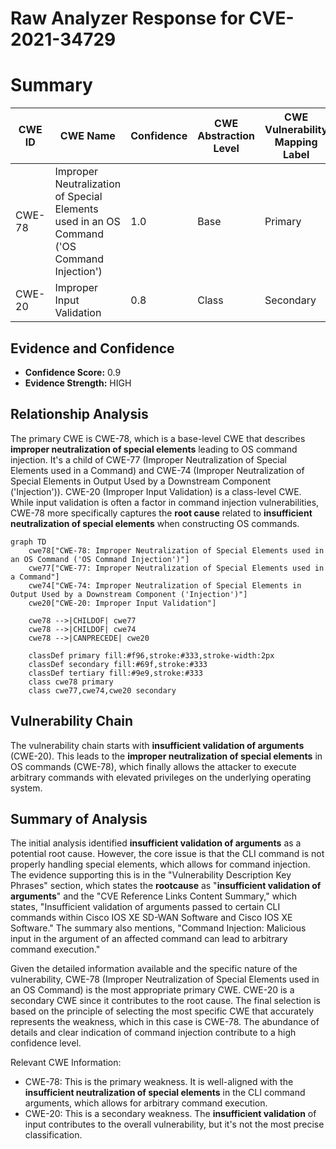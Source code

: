 # Raw Analyzer Response for CVE-2021-34729

# Summary
| CWE ID  | CWE Name | Confidence | CWE Abstraction Level | CWE Vulnerability Mapping Label | CWE-Vulnerability Mapping Notes |
|-----------------|----------------------------------------------------------------------------------------------------|----------------|-------------------------|------------------------------------|------------------------------------|
| CWE-78 | Improper Neutralization of Special Elements used in an OS Command ('OS Command Injection') | 1.0 | Base | Primary | Allowed |
| CWE-20 | Improper Input Validation | 0.8 | Class | Secondary | Discouraged |

## Evidence and Confidence

*   **Confidence Score:** 0.9
*   **Evidence Strength:** HIGH

## Relationship Analysis
The primary CWE is CWE-78, which is a base-level CWE that describes **improper neutralization of special elements** leading to OS command injection. It's a child of CWE-77 (Improper Neutralization of Special Elements used in a Command) and CWE-74 (Improper Neutralization of Special Elements in Output Used by a Downstream Component ('Injection')). CWE-20 (Improper Input Validation) is a class-level CWE. While input validation is often a factor in command injection vulnerabilities, CWE-78 more specifically captures the **root cause** related to **insufficient neutralization of special elements** when constructing OS commands.

```mermaid
graph TD
    cwe78["CWE-78: Improper Neutralization of Special Elements used in an OS Command ('OS Command Injection')"]
    cwe77["CWE-77: Improper Neutralization of Special Elements used in a Command"]
    cwe74["CWE-74: Improper Neutralization of Special Elements in Output Used by a Downstream Component ('Injection')"]
    cwe20["CWE-20: Improper Input Validation"]

    cwe78 -->|CHILDOF| cwe77
    cwe78 -->|CHILDOF| cwe74
    cwe78 -->|CANPRECEDE| cwe20

    classDef primary fill:#f96,stroke:#333,stroke-width:2px
    classDef secondary fill:#69f,stroke:#333
    classDef tertiary fill:#9e9,stroke:#333
    class cwe78 primary
    class cwe77,cwe74,cwe20 secondary
```

## Vulnerability Chain
The vulnerability chain starts with **insufficient validation of arguments** (CWE-20). This leads to the **improper neutralization of special elements** in OS commands (CWE-78), which finally allows the attacker to execute arbitrary commands with elevated privileges on the underlying operating system.

## Summary of Analysis
The initial analysis identified **insufficient validation of arguments** as a potential root cause. However, the core issue is that the CLI command is not properly handling special elements, which allows for command injection. The evidence supporting this is in the "Vulnerability Description Key Phrases" section, which states the **rootcause** as "**insufficient validation of arguments**" and the "CVE Reference Links Content Summary," which states, "Insufficient validation of arguments passed to certain CLI commands within Cisco IOS XE SD-WAN Software and Cisco IOS XE Software." The summary also mentions, "Command Injection: Malicious input in the argument of an affected command can lead to arbitrary command execution."

Given the detailed information available and the specific nature of the vulnerability, CWE-78 (Improper Neutralization of Special Elements used in an OS Command) is the most appropriate primary CWE. CWE-20 is a secondary CWE since it contributes to the root cause. The final selection is based on the principle of selecting the most specific CWE that accurately represents the weakness, which in this case is CWE-78. The abundance of details and clear indication of command injection contribute to a high confidence level.

Relevant CWE Information:
- CWE-78: This is the primary weakness. It is well-aligned with the **insufficient neutralization of special elements** in the CLI command arguments, which allows for arbitrary command execution.
- CWE-20: This is a secondary weakness. The **insufficient validation** of input contributes to the overall vulnerability, but it's not the most precise classification.